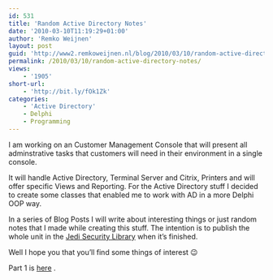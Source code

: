 ```yaml
---
id: 531
title: 'Random Active Directory Notes'
date: '2010-03-10T11:19:29+01:00'
author: 'Remko Weijnen'
layout: post
guid: 'http://www2.remkoweijnen.nl/blog/2010/03/10/random-active-directory-notes/'
permalink: /2010/03/10/random-active-directory-notes/
views:
    - '1905'
short-url:
    - 'http://bit.ly/fOk1Zk'
categories:
    - 'Active Directory'
    - Delphi
    - Programming
---
```


I am working on an Customer Management Console that will present all adminstrative tasks that customers will need in their environment in a single console.

It will handle Active Directory, Terminal Server and Citrix, Printers and will offer specific Views and Reporting. For the Active Directory stuff I decided to create some classes that enabled me to work with AD in a more Delphi OOP way.

In a series of Blog Posts I will write about interesting things or just random notes that I made while creating this stuff. The intention is to publish the whole unit in the [Jedi Security Library](http://blog.delphi-jedi.net/security-library/) when it’s finished.

Well I hope you that you’ll find some things of interest 😉

Part 1 is [here](http://192.168.40.25:8081/2010/03/10/random-active-directory-notes-1/) .